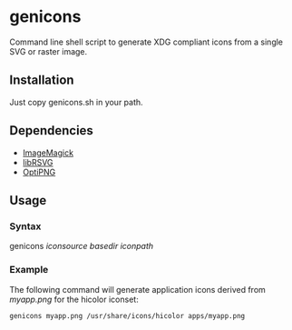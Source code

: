 # genicons

Command line shell script to generate XDG compliant icons from a single SVG or raster image.

## Installation

Just copy genicons.sh in your path.

## Dependencies

* [ImageMagick](https://www.imagemagick.org/script/index.php)
* [libRSVG](https://wiki.gnome.org/Projects/LibRsvg)
* [OptiPNG](http://optipng.sourceforge.net/)

## Usage

### Syntax

genicons *iconsource* *basedir* *iconpath*

### Example

The following command will generate application icons derived from *myapp.png* for the hicolor iconset:

```shell
genicons myapp.png /usr/share/icons/hicolor apps/myapp.png
```
